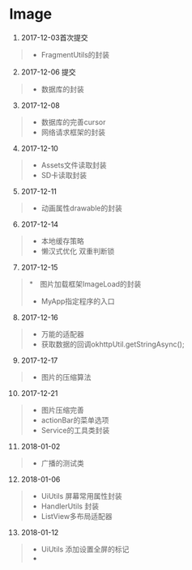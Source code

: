 # Image
1. 2017-12-03首次提交
>* FragmentUtils的封装
2. 2017-12-06 提交
>* 数据库的封装
3. 2017-12-08
>* 数据库的完善cursor
>* 网络请求框架的封装
4. 2017-12-10
>* Assets文件读取封装
>* SD卡读取封装
5. 2017-12-11
>* 动画属性drawable的封装
6. 2017-12-14
>* 本地缓存策略
>* 懒汉式优化 双重判断锁
7. 2017-12-15
>*　图片加载框架ImageLoad的封装
>* MyApp指定程序的入口
8. 2017-12-16
>* 万能的适配器
>* 获取数据的回调okhttpUtil.getStringAsync();
9. 2017-12-17
>* 图片的压缩算法
10. 2017-12-21
>* 图片压缩完善
>* actionBar的菜单选项
>* Service的工具类封装
11. 2018-01-02
>* 广播的测试类
12. 2018-01-06
>* UiUtils 屏幕常用属性封装
>* HandlerUtils 封装
>* ListView多布局适配器
13. 2018-01-12
>* UiUtils 添加设置全屏的标记
>*
